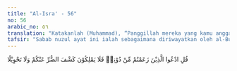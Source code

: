 ```yaml
---
title: "Al-Isra' - 56"
no: 56
arabic_no: ٥٦
translation: "Katakanlah (Muhammad), “Panggillah mereka yang kamu anggap (tuhan) selain Allah, mereka tidak kuasa untuk menghilangkan bahaya darimu dan tidak (pula) mampu mengubahnya.”"
tafsir: "Sabab nuzul ayat ini ialah sebagaimana diriwayatkan oleh al-Bukhari dari Ibnu Mas'ud bahwa ada manusia yang menyembah manusia dan jin. Jin tersebut sebagian masuk Islam, dan sebagian lagi tetap dalam keyakinannya. Maka turunlah ayat ini. \n\nDalam ayat ini, Allah memerintahkan Rasul-Nya agar mengatakan ke-pada kaum musyrikin Mekah ucapan berikut ini, \"Pada saat kamu ditimpa bahaya, seperti kemiskinan dan serangan penyakit, cobalah panggil mereka yang kamu anggap tuhan selain Allah, apakah tuhan-tuhan itu mampu menghilangkan bahaya yang menimpa kamu?\" Maka dalam ayat ini Allah menegaskan bahwa orang-orang yang mereka anggap tuhan itu tidak akan mampu menolak bahaya atau memindahkannya kepada orang lain. Sebab, mereka memang tidak mempunyai kekuasaan untuk melakukan yang demikian. Yang mempunyai kekuasaan dan kemampuan untuk menghilang-kan bahaya itu ialah Pencipta alam semesta ini dan sekaligus Pencipta mereka, yaitu Allah Yang Maha Esa. Oleh karena itu, Allah itulah yang harus disembah."
---
```

قُلِ ادْعُوا الَّذِيْنَ زَعَمْتُمْ مِّنْ دُوْنِهٖ فَلَا يَمْلِكُوْنَ كَشْفَ الضُّرِّ عَنْكُمْ وَلَا تَحْوِيْلًا